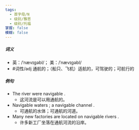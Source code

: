 ```yaml
---
tags:
  - 首字母/N
  - 级别/雅思
  - 级别/托福
掌握: false
模糊: false
---
```

##### 词义
- 英：/ˈnævɪɡəbl/； 美：/ˈnævɪɡəbl/
- #词性/adj  通航的；（船只、飞机）适航的，可驾驶的；可航行的
##### 例句
- The river were navigable .
	- 这河流是可以用通航的。
- Navigable waters ; a navigable channel .
	- 可通航的水体；可通航的河道。
- Many new factories are located on navigable rivers .
	- 许多新工厂坐落在通航河流的沿岸。
